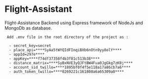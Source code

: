 # Flight-Assistant
Flight-Assistance Backend using Express framework of NodeJs and MongoDb as database.


     Add .env file in the root directory of the project as :

      - secret_key=secret
      - place_api=****SyAa5tWYQIdFInqiBXb6nOtn9yy8olY****
      - appId=297e****
      - appKey=****f74df37358f4b3f81c513b38****
      - distance_matrix=****SyBxNVE3yQJFtBW4Fua0JgGkg7zK0j****
      - account_sid_twillo=****1895bf0f4f5e118a17a86cb7a6****
      - auth_token_twillo=****0269221c161808a6a65309a8****
